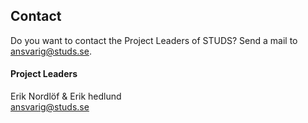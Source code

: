 ## Contact

Do you want to contact the Project Leaders of STUDS? Send a mail to [ansvarig@studs.se](mailto:ansvarig@studs.se).

#### Project Leaders

Erik Nordlöf & Erik hedlund </br>
[ansvarig@studs.se](mailto:ansvarig@studs.se)
